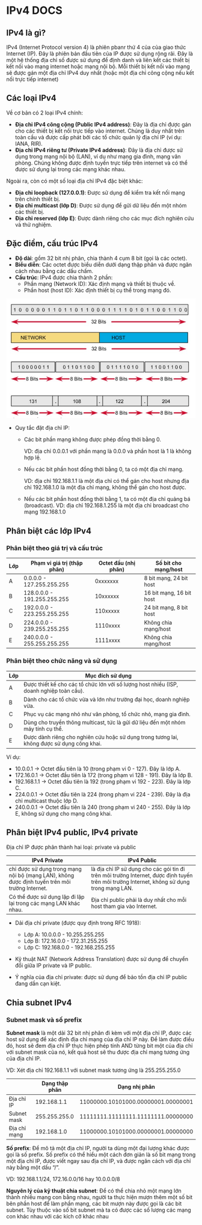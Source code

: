 # IPv4 DOCS

## IPv4 là gì?

IPv4 (Internet Protocol version 4) là phiên pbanr thứ 4 của của giao thức Internet (IP). Đây là phiên bản đầu tiên của IP được sử dụng rộng rãi. Đây là một hệ thống địa chỉ số được sử dụng để định danh và liên kết các thiết bị kết nối vào mạng internet hoặc mạng nội bộ. Mỗi thiết bị kết nối vào mạng sẽ được gán một địa chỉ IPv4 duy nhất (hoặc một địa chỉ công cộng nếu kết nối trực tiếp internet)

## Các loại IPv4

Về cơ bản có 2 loại IPv4 chính:

- **Địa chỉ IPv4 công cộng (Public IPv4 address)**: Đây là địa chỉ được gán cho các thiết bị kết nối trực tiếp vào internet. Chúng là duy nhất trên toàn cầu và được cấp phát bởi các tổ chức quản lý địa chỉ IP (ví dụ: IANA, RIR).
- **Địa chỉ IPv4 riêng tư (Private IPv4 address)**: Đây là địa chỉ được sử dụng trong mạng nội bộ (LAN), ví dụ như mạng gia đình, mạng văn phòng. Chúng không được định tuyến trực tiếp trên internet và có thể được sử dụng lại trong các mạng khác nhau.

Ngoài ra, còn có một số loại địa chỉ IPv4 đặc biệt khác:

- **Địa chỉ loopback (127.0.0.1)**: Được sử dụng để kiểm tra kết nối mạng trên chính thiết bị.
- **Địa chỉ multicast (lớp D)**: Được sử dụng để gửi dữ liệu đến một nhóm các thiết bị.
- **Địa chỉ reserved (lớp E)**: Được dành riêng cho các mục đích nghiên cứu và thử nghiệm.

## Đặc điểm, cấu trúc IPv4

- **Độ dài**: gồm 32 bit nhị phân, chia thành 4 cụm 8 bit (gọi là các octet).
- **Biểu diễn**: Các octet được biểu diễn dưới dạng thập phân và được ngăn cách nhau bằng các dấu chấm.
- **Cấu trúc**: IPv4 được chia thành 2 phần:
  - Phần mạng (Network ID): Xác định mạng và thiết bị thuộc về.
  - Phần host (host ID): Xác định thiết bị cụ thể trong mạng đó.

![Cấu trúc địa chỉ IP](../images/Cau-truc-dia-chi-IP.png)

- Quy tắc đặt địa chỉ IP:
  - Các bit phần mạng không được phép đồng thời bằng 0.

    VD: địa chỉ 0.0.0.1 với phần mạng là 0.0.0 và phần host là 1 là không hợp lệ.
  - Nếu các bit phần host đồng thời bằng 0, ta có một địa chỉ mạng.

    VD: địa chỉ 192.168.1.1 là một địa chỉ có thể gán cho host nhưng địa chỉ 192.168.1.0 là một địa chỉ mạng, không thể gán cho host được.
  - Nếu các bit phần host đồng thời bằng 1, ta có một địa chỉ quảng bá (broadcast).
    VD: địa chỉ 192.168.1.255 là một địa chỉ broadcast cho mạng 192.168.1.0

## Phân biệt các lớp IPv4

### Phân biệt theo giá trị và cấu trúc

| Lớp | Phạm vi giá trị (thập phân) | Octet đầu (nhị phân) | Số bit cho mạng/host |
|-----------|-----------|-------------|---------|
| A | 0.0.0.0 - 127.255.255.255 | 0xxxxxxx | 8 bit mạng, 24 bit host |
| B | 128.0.0.0 - 191.255.255.255 | 10xxxxxx | 16 bit mạng, 16 bit host |
| C | 192.0.0.0 - 223.255.255.255 | 110xxxxx | 24 bit mạng, 8 bit host |
| D | 224.0.0.0 - 239.255.255.255 | 1110xxxx | Không chia mạng/host |
| E | 240.0.0.0 - 255.255.255.255 | 1111xxxx | Không chia mạng/host |

### Phân biệt theo chức năng và sử dụng

| Lớp | Mục đích sử dụng |
|-----------|-------------|
| A | Được thiết kế cho các tổ chức lớn với số lượng host nhiều (ISP, doanh nghiệp toàn cầu). |
| B | Dành cho các tổ chức vừa và lớn như trường đại học, doanh nghiệp vừa. |
| C | Phục vụ các mạng nhỏ như văn phòng, tổ chức nhỏ, mạng gia đình. |
| D | Dùng cho truyền thông multicast, tức là gửi dữ liệu đến một nhóm máy tính cụ thể. |
| E | Được dành riêng cho nghiên cứu hoặc sử dụng trong tương lai, không được sử dụng công khai. |

Ví dụ:

- 10.0.0.1 -> Octet đầu tiên là 10 (trong phạm vi 0 - 127). Đây là lớp A.
- 172.16.0.1 -> Octet đầu tiên là 172 (trong phạm vi 128 - 191). Đây là lớp B.
- 192.168.1.1 -> Octet đầu tiên là 192 (trong phạm vi 192 - 223). Đây là lớp C.
- 224.0.0.1 -> Octet đầu tiên là 224 (trong phạm vi 224 - 239). Đây là địa chỉ multicast thuộc lớp D.
- 240.0.0.1 -> Octet đầu tiên là 240 (trong phạm vi 240 - 255). Đây là lớp E, không sử dụng cho mạng công khai.

## Phân biệt IPv4 public, IPv4 private

Địa chỉ IP được phân thành hai loại: private và public

| IPv4 Private | IPv4 Public |
|-------------|---------|
| chỉ được sử dụng trong mạng nội bộ (mạng LAN), không được định tuyến trên môi trường Internet. | là địa chỉ IP sử dụng cho các gói tin đi trên môi trường Internet, được định tuyến trên môi trường Internet, không sử dụng trong mạng LAN. |
| Có thể được sử dụng lặp đi lặp lại trong các mạng LAN khác nhau. | Địa chỉ public phải là duy nhất cho mỗi host tham gia vào Internet. |

- Dải địa chỉ private (được quy định trong RFC 1918):
  - Lớp A: 10.0.0.0 - 10.255.255.255
  - Lớp B: 172.16.0.0 - 172.31.255.255
  - Lớp C: 192.168.0.0 - 192.168.255.255

- Kỹ thuật NAT (Network Address Translation) được sử dụng để chuyển đổi giữa IP private và IP public.

- Ý nghĩa của địa chỉ private: được sử dụng để bảo tồn địa chỉ IP public đang dần cạn kiệt.

## Chia subnet IPv4

### Subnet mask và số prefix

**Subnet mask** là một dải 32 bit nhị phân đi kèm với một địa chỉ IP, được các host sử dụng để xác định địa chỉ mạng của địa chỉ IP này. Để làm được điều đó, host sẽ đem địa chỉ IP thực hiện phép tính AND từng bit một của địa chỉ với subnet mask của nó, kết quả host sẽ thu được địa chỉ mạng tương ứng của địa chỉ IP.

VD: Xét địa chỉ 192.168.1.1  với subnet mask tương ứng là 255.255.255.0

|  | Dạng thập phân | Dạng nhị phân |
|-----------|-------------|---------|
| Địa chỉ IP | 192.168.1.1 | 11000000.10101000.00000001.00000001 |
| Subnet mask | 255.255.255.0 | 11111111.11111111.11111111.00000000 |
| Địa chỉ mạng | 192.168.1.0 | 11000000.10101000.00000001.00000000 |

**Số prefix**: Để mô tả một địa chỉ IP, người ta dùng một đại lượng khác được gọi là số prefix. Số prefix có thể hiểu một cách đơn giản là số bit mạng trong một địa chỉ IP, được viết ngay sau địa chỉ IP, và được ngăn cách với địa chỉ này bằng một dấu “/”.

VD: 192.168.1.1/24, 172.16.0.0/16 hay 10.0.0.0/8

**Nguyên lý của kỹ thuật chia subnet**: Để có thể chia nhỏ một mạng lớn thành nhiều mạng con bằng nhau, người ta thực hiện mượn thêm một số bit bên phần host để làm phần mạng, các bit mượn này được gọi là các bit subnet. Tùy thuộc vào số bit subnet mà ta có được các số lượng các mạng con khác nhau với các kích cỡ khác nhau
